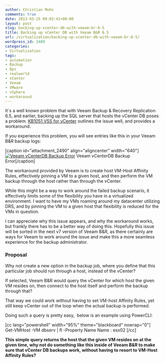 ```yaml
---
author: Christian Mohn
comments: true
date: 2013-03-25 09:03:41+00:00
layout: post
slug: backing-up-vcenter-db-with-veeam-br-6-5
title: Backing up vCenter DB with Veeam B&R 6.5
url: /virtualization/backing-up-vcenter-db-with-veeam-br-6-5/
wordpress_id: 2489
categories:
- Virtualization
tags:
- automation
- Backup
- Ops
- realworld
- vCenter
- Veeam
- VMware
- vSphere
- workaround
---
```


It´s a well known problem that with Veeam Backup & Recovery Replication 6.5, and earlier, backing up the SQL server that hosts the vCenter DB poses a problem. [KB1051 VSS for vCenter](http://www.veeam.com/kb1051) outlines the issue well, and provides a workaround.

If you experience this problem, you will see entries like this in your Veeam B&R backup logs:

[caption id="attachment_2490" align="aligncenter" width="640"][![Veeam vCenterDB Backup Error](http://vninja.net/wordpress/wp-content/uploads/2013/03/VeeamvCenterBackup01-1024x214.png)](http://vninja.net/wordpress/wp-content/uploads/2013/03/VeeamvCenterBackup01.png) Veeam vCenterDB Backup Error[/caption]

The workaround provided by Veeam is to create host VM-Host Affinity Rules, effectively pinning a VM to a given host, and then perform the VM backup through the host rather than through the vCenter.

While this might be a way to work around the failed backup scenario, it effectively limits some of the flexibility you have in a virtualized environment. I want to have my VMs roaming around my datacenter utilizing DRS, and by pinning the VM to a given host that flexibility is reduced for the VMs in question.

I can appreciate why this issue appears, and why the workaround works, but frankly there has to be a better way of doing this. Hopefully this issue will be sorted in the next v7 version of Veeam B&R, as there certainly are ways for Veeam to work around the issue and make this a more seamless experience for the backup administrator.


### Proposal


Why not create a new option in the backup job, where you define that this particular job should run through a host, instead of the vCenter?

If selected, Veeam B&R would query the vCenter for which host the given VM resides on, then connect to the host itself and perform the backup through that?

That way we could work without having to set VM-host Affinity Rules, yet still keep vCenter out of the loop when the actual backup is performed.

Doing such a query is pretty easy,  below is an example using PowerCLI:

[cc lang="powershell" width="95%" theme="blackboard" nowrap="0"]
Get-VMHost -VM dbserv | fl -Property Name
Name : esx02
[/cc]



**This simple query returns the host that the given VM resides on at the given time, why not do something like this inside of Veeam B&R to make sure that vCenter DB backups work, without having to resort to VM-Host Affinity Rules?**
